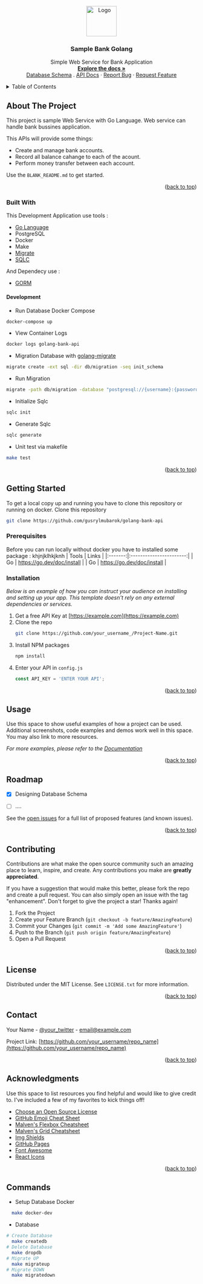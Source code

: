 <!-- PROJECT LOGO -->
<br />
<div align="center">
  <a href="https://github.com/gusrylmubarok/sample-bank-golang/blob/main/documentation/banking-money-svgrepo-com.svg">
    <img src="https://github.com/gusrylmubarok/golang-bank-api/blob/main/documentation/banking-money-svgrepo-com.svg" alt="Logo" width="80" height="80">
  </a>

  <h3 align="center">Sample Bank Golang</h3>

  <p align="center">
    Simple Web Service for Bank Application
    <br />
    <a href=""><strong>Explore the docs »</strong></a>
    <br />
    <a href="https://github.com/gusrylmubarok/sample-bank-golang/blob/main/documentation/SampleBankGolang.png">Database Schema</a>
    .
    <a href="https://github.com/gusrylmubarok/sample-bank-golang/blob/main/documentation/SampleBankGolang.png">API Docs</a>
    ·
    <a href="https://github.com/gusrylmubarok/sample-bank-golang/issues">Report Bug</a>
    ·
    <a href="https://github.com/gusrylmubarok/sample-bank-golang/issues">Request Feature</a>
  </p>
</div>



<!-- TABLE OF CONTENTS -->
<details>
  <summary>Table of Contents</summary>
  <ol>
    <li>
      <a href="#about-the-project">About The Project</a>
      <ul>
        <li><a href="#built-with">Built With</a></li>
      </ul>
    </li>
    <li>
      <a href="#getting-started">Getting Started</a>
      <ul>
        <li><a href="#prerequisites">Prerequisites</a></li>
        <li><a href="#installation">Installation</a></li>
      </ul>
    </li>
    <li><a href="#usage">Usage</a></li>
    <li><a href="#roadmap">Roadmap</a></li>
    <li><a href="#contributing">Contributing</a></li>
    <li><a href="#license">License</a></li>
    <li><a href="#contact">Contact</a></li>
    <li><a href="#acknowledgments">Acknowledgments</a></li>
  </ol>
</details>



<!-- ABOUT THE PROJECT -->
## About The Project
This project is sample Web Service with Go Language. Web service can handle bank bussines application.

This APIs will provide some things:
* Create and manage bank accounts.
* Record all balance cahange to each of the acount.
* Perform money transfer between each account.

Use the `BLANK_README.md` to get started.

<p align="right">(<a href="#top">back to top</a>)</p>



### Built With

This Development Application use tools :

* [Go Language](https://go.dev/)
* PostgreSQL
* Docker
* Make
* [Migrate](https://github.com/golang-migrate/migrate)
* [SQLC](https://docs.sqlc.dev/en/latest/index.html)

And Dependecy use :
* [GORM](https://github.com/go-gorm/gorm)



#### Development
* Run Database Docker Compose
```bash
docker-compose up
```
* View Container Logs
```bash
docker logs golang-bank-api
```
* Migration Database with [golang-migrate](https://github.com/golang-migrate/migrate)
```bash
migrate create -ext sql -dir db/migration -seq init_schema
```
* Run Migration
```bash
migrate -path db/migration -database "postgresql://{username}:{password}@localhost:5432/simple_bank?sslmode=disable" -verbose up
```
* Initialize Sqlc
```bash
sqlc init
```
* Generate Sqlc
```bash
sqlc generate
```
* Unit test via makefile
```bash
make test
```

<p align="right">(<a href="#top">back to top</a>)</p>


<!-- GETTING STARTED -->
## Getting Started

To get a local copy up and running you have to clone this repository or running on docker.
Clone this repository
```bash
git clone https://github.com/gusrylmubarok/golang-bank-api
```

### Prerequisites

Before you can run locally without docker you have to installed some package :
khjnjklhkjknh
| Tools |  Links | 
|:-------:|:-----------------------:|
| Go  | https://go.dev/doc/install  |
| Go  | https://go.dev/doc/install  |



### Installation

_Below is an example of how you can instruct your audience on installing and setting up your app. This template doesn't rely on any external dependencies or services._

1. Get a free API Key at [https://example.com](https://example.com)
2. Clone the repo
   ```sh
   git clone https://github.com/your_username_/Project-Name.git
   ```
3. Install NPM packages
   ```sh
   npm install
   ```
4. Enter your API in `config.js`
   ```js
   const API_KEY = 'ENTER YOUR API';
   ```

<p align="right">(<a href="#top">back to top</a>)</p>



<!-- USAGE EXAMPLES -->
## Usage

Use this space to show useful examples of how a project can be used. Additional screenshots, code examples and demos work well in this space. You may also link to more resources.

_For more examples, please refer to the [Documentation](https://example.com)_

<p align="right">(<a href="#top">back to top</a>)</p>



<!-- ROADMAP -->
## Roadmap

- [x] Designing Database Schema
- [ ] ....


See the [open issues](https://github.com/othneildrew/Best-README-Template/issues) for a full list of proposed features (and known issues).

<p align="right">(<a href="#top">back to top</a>)</p>



<!-- CONTRIBUTING -->
## Contributing

Contributions are what make the open source community such an amazing place to learn, inspire, and create. Any contributions you make are **greatly appreciated**.

If you have a suggestion that would make this better, please fork the repo and create a pull request. You can also simply open an issue with the tag "enhancement".
Don't forget to give the project a star! Thanks again!

1. Fork the Project
2. Create your Feature Branch (`git checkout -b feature/AmazingFeature`)
3. Commit your Changes (`git commit -m 'Add some AmazingFeature'`)
4. Push to the Branch (`git push origin feature/AmazingFeature`)
5. Open a Pull Request

<p align="right">(<a href="#top">back to top</a>)</p>



<!-- LICENSE -->
## License

Distributed under the MIT License. See `LICENSE.txt` for more information.

<p align="right">(<a href="#top">back to top</a>)</p>



<!-- CONTACT -->
## Contact

Your Name - [@your_twitter](https://twitter.com/your_username) - email@example.com

Project Link: [https://github.com/your_username/repo_name](https://github.com/your_username/repo_name)

<p align="right">(<a href="#top">back to top</a>)</p>



<!-- ACKNOWLEDGMENTS -->
## Acknowledgments

Use this space to list resources you find helpful and would like to give credit to. I've included a few of my favorites to kick things off!

* [Choose an Open Source License](https://choosealicense.com)
* [GitHub Emoji Cheat Sheet](https://www.webpagefx.com/tools/emoji-cheat-sheet)
* [Malven's Flexbox Cheatsheet](https://flexbox.malven.co/)
* [Malven's Grid Cheatsheet](https://grid.malven.co/)
* [Img Shields](https://shields.io)
* [GitHub Pages](https://pages.github.com)
* [Font Awesome](https://fontawesome.com)
* [React Icons](https://react-icons.github.io/react-icons/search)

<p align="right">(<a href="#top">back to top</a>)</p>



<!-- MARKDOWN LINKS & IMAGES -->
<!-- https://www.markdownguide.org/basic-syntax/#reference-style-links -->
[contributors-shield]: https://img.shields.io/github/contributors/othneildrew/Best-README-Template.svg?style=for-the-badge
[contributors-url]: https://github.com/othneildrew/Best-README-Template/graphs/contributors
[forks-shield]: https://img.shields.io/github/forks/othneildrew/Best-README-Template.svg?style=for-the-badge
[forks-url]: https://github.com/othneildrew/Best-README-Template/network/members
[stars-shield]: https://img.shields.io/github/stars/othneildrew/Best-README-Template.svg?style=for-the-badge
[stars-url]: https://github.com/othneildrew/Best-README-Template/stargazers
[issues-shield]: https://img.shields.io/github/issues/othneildrew/Best-README-Template.svg?style=for-the-badge
[issues-url]: https://github.com/othneildrew/Best-README-Template/issues
[license-shield]: https://img.shields.io/github/license/othneildrew/Best-README-Template.svg?style=for-the-badge
[license-url]: https://github.com/othneildrew/Best-README-Template/blob/master/LICENSE.txt
[linkedin-shield]: https://img.shields.io/badge/-LinkedIn-black.svg?style=for-the-badge&logo=linkedin&colorB=555
[linkedin-url]: https://linkedin.com/in/othneildrew
[product-screenshot]: images/screenshot.png
[Next.js]: https://img.shields.io/badge/next.js-000000?style=for-the-badge&logo=nextdotjs&logoColor=white
[Next-url]: https://nextjs.org/
[React.js]: https://img.shields.io/badge/React-20232A?style=for-the-badge&logo=react&logoColor=61DAFB
[React-url]: https://reactjs.org/
[Vue.js]: https://img.shields.io/badge/Vue.js-35495E?style=for-the-badge&logo=vuedotjs&logoColor=4FC08D
[Vue-url]: https://vuejs.org/
[Angular.io]: https://img.shields.io/badge/Angular-DD0031?style=for-the-badge&logo=angular&logoColor=white
[Angular-url]: https://angular.io/
[Svelte.dev]: https://img.shields.io/badge/Svelte-4A4A55?style=for-the-badge&logo=svelte&logoColor=FF3E00
[Svelte-url]: https://svelte.dev/
[Laravel.com]: https://img.shields.io/badge/Laravel-FF2D20?style=for-the-badge&logo=laravel&logoColor=white
[Laravel-url]: https://laravel.com
[Bootstrap.com]: https://img.shields.io/badge/Bootstrap-563D7C?style=for-the-badge&logo=bootstrap&logoColor=white
[Bootstrap-url]: https://getbootstrap.com
[JQuery.com]: https://img.shields.io/badge/jQuery-0769AD?style=for-the-badge&logo=jquery&logoColor=white
[JQuery-url]: https://jquery.com 


## Commands
- Setup Database Docker

```bash
  make docker-dev
```

- Database

```bash
# Create Database
  make createdb
# Delete Database
  make dropdb
# Migrate UP
  make migrateup
# Migrate DOWN
  make migratedown
```